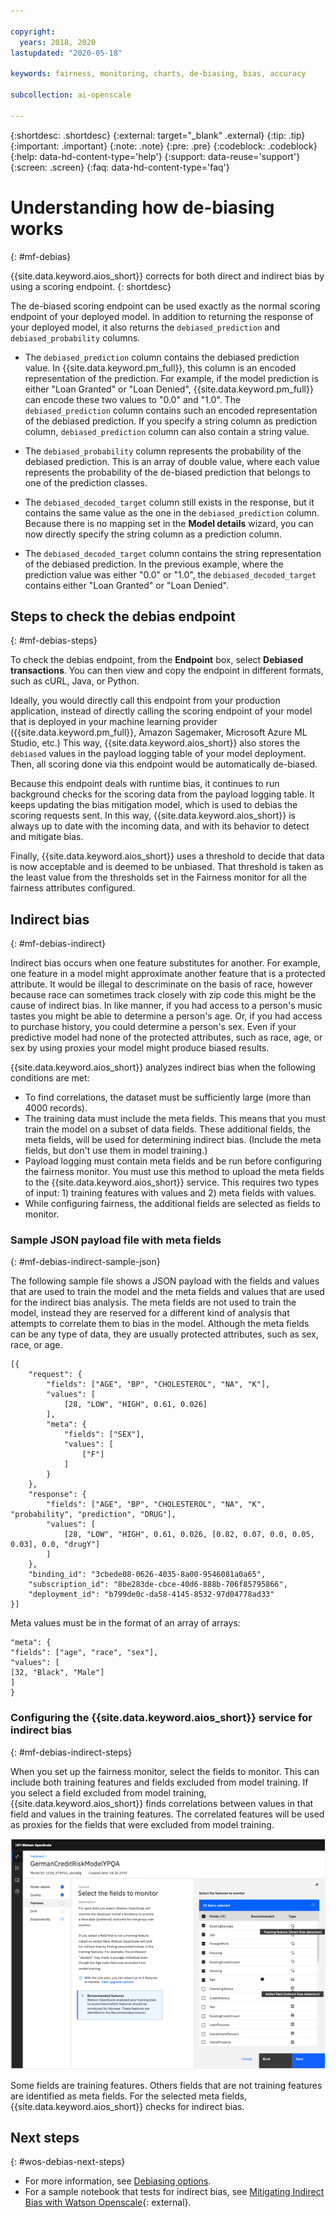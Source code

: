```yaml
---

copyright:
  years: 2018, 2020
lastupdated: "2020-05-18"

keywords: fairness, monitoring, charts, de-biasing, bias, accuracy

subcollection: ai-openscale

---
```


{:shortdesc: .shortdesc}
{:external: target="_blank" .external}
{:tip: .tip}
{:important: .important}
{:note: .note}
{:pre: .pre}
{:codeblock: .codeblock}
{:help: data-hd-content-type='help'}
{:support: data-reuse='support'}
{:screen: .screen}
{:faq: data-hd-content-type='faq'}

# Understanding how de-biasing works
{: #mf-debias}

{{site.data.keyword.aios_short}} corrects for both direct and indirect bias by using a scoring endpoint.
{: shortdesc}

The de-biased scoring endpoint can be used exactly as the normal scoring endpoint of your deployed model. In addition to returning the response of your deployed model, it also returns the `debiased_prediction` and `debiased_probability` columns.

- The `debiased_prediction` column contains the debiased prediction value. In {{site.data.keyword.pm_full}}, this column is an encoded representation of the prediction. For example, if the model prediction is either "Loan Granted" or "Loan Denied", {{site.data.keyword.pm_full}} can encode these two values to "0.0" and "1.0". The `debiased_prediction` column contains such an encoded representation of the debiased prediction. If you specify a string column as prediction column, `debiased_prediction` column can also contain a string value.

- The `debiased_probability` column represents the probability of the debiased prediction. This is an array of double value, where each value represents the probability of the de-biased prediction that belongs to one of the prediction classes.

- The `debiased_decoded_target` column still exists in the response, but it contains the same value as the one in the `debiased_prediction` column. Because there is no mapping set in the **Model details** wizard, you can now directly specify the string column as a prediction column.

- The `debiased_decoded_target` column contains the string representation of the debiased prediction. In the previous example, where the prediction value was either "0.0" or "1.0", the `debiased_decoded_target` contains either "Loan Granted" or "Loan Denied".

## Steps to check the debias endpoint
{: #mf-debias-steps}

To check the debias endpoint, from the **Endpoint** box, select **Debiased transactions**. You can then view and copy the endpoint in different formats, such as cURL, Java, or Python. 

Ideally, you would directly call this endpoint from your production application, instead of directly calling the scoring endpoint of your model that is deployed in your machine learning provider ({{site.data.keyword.pm_full}}, Amazon Sagemaker, Microsoft Azure ML Studio, etc.) This way, {{site.data.keyword.aios_short}} also stores the `debiased` values in the payload logging table of your model deployment. Then, all scoring done via this endpoint would be automatically de-biased.

Because this endpoint deals with runtime bias, it continues to run background checks for the scoring data from the payload logging table. It keeps updating the bias mitigation model, which is used to debias the scoring requests sent. In this way, {{site.data.keyword.aios_short}} is always up to date with the incoming data, and with its behavior to detect and mitigate bias.

Finally, {{site.data.keyword.aios_short}} uses a threshold to decide that data is now acceptable and is deemed to be unbiased. That threshold is taken as the least value from the thresholds set in the Fairness monitor for all the fairness attributes configured.

## Indirect bias
{: #mf-debias-indirect}

Indirect bias occurs when one feature substitutes for another. For example, one feature in a model might approximate another feature that is a protected attribute. It would be illegal to descriminate on the basis of race, however because race can sometimes track closely with zip code this might be the cause of indirect bias. In like manner, if you had access to a person's music tastes you might be able to determine a person's age. Or, if you had access to purchase history, you could determine a person's sex. Even if your predictive model had none of the protected attributes, such as race, age, or sex by using proxies your model might produce biased results.

{{site.data.keyword.aios_short}} analyzes indirect bias when the following conditions are met:

- To find correlations, the dataset must be sufficiently large (more than 4000 records).
- The training data must include the meta fields. This means that you must train the model on a subset of data fields. These additional fields, the meta fields, will be used for determining indirect bias. (Include the meta fields, but don't use them in model training.)
- Payload logging must contain meta fields and be run before configuring the fairness monitor. You must use this method to upload the meta fields to the {{site.data.keyword.aios_short}} service. This requires two types of input: 1) training features with values and 2) meta fields with values.
- While configuring fairness, the additional fields are selected as fields to monitor.

### Sample JSON payload file with meta fields
{: #mf-debias-indirect-sample-json}

The following sample file shows a JSON payload with the fields and values that are used to train the model and the meta fields and values that are used for the indirect bias analysis. The meta fields are not used to train the model, instead they are reserved for a different kind of analysis that attempts to correlate them to bias in the model. Although the meta fields can be any type of data, they are usually protected attributes, such as sex, race, or age.

```
[{
	"request": {
		"fields": ["AGE", "BP", "CHOLESTEROL", "NA", "K"],
		"values": [
			[28, "LOW", "HIGH", 0.61, 0.026]
		],
		"meta": {
			"fields": ["SEX"],
			"values": [
				["F"]
			]
		}
	},
	"response": {
		"fields": ["AGE", "BP", "CHOLESTEROL", "NA", "K", "probability", "prediction", "DRUG"],
		"values": [
			[28, "LOW", "HIGH", 0.61, 0.026, [0.82, 0.07, 0.0, 0.05, 0.03], 0.0, "drugY"]
		]
	},
	"binding_id": "3cbede08-0626-4035-8a00-9546081a0a65",
	"subscription_id": "8be283de-cbce-40d6-888b-706f85795866",
	"deployment_id": "b799de0c-da58-4145-8532-97d04778ad33"
}]
```

Meta values must be in the format of an array of arrays:

```
"meta": {
"fields": ["age", "race", "sex"],
"values": [
[32, "Black", "Male"]
]
}

```

### Configuring the {{site.data.keyword.aios_short}} service for indirect bias
{: #mf-debias-indirect-steps}

When you set up the fairness monitor, select the fields to monitor. This can include both training features and fields excluded from model training. If you select a field excluded from model training, {{site.data.keyword.aios_short}} finds correlations between values in that field and values in the training features. The correlated features will be used as proxies for the fields that were excluded from model training.

![Indirect bias displays](images/wos-indirect-bias.png)

Some fields are training features. Others fields that are not training features are identified as meta fields. For the selected meta fields, {{site.data.keyword.aios_short}} checks for indirect bias.


## Next steps
{: #wos-debias-next-steps}

- For more information, see [Debiasing options](/docs/ai-openscale?topic=ai-openscale-it-dbo).
- For a sample notebook that tests for indirect bias, see [Mitigating Indirect Bias with Watson Openscale](https://github.com/pmservice/ai-openscale-tutorials/blob/master/notebooks/Watson%20OpenScale%20indirect%20bias.ipynb){: external}.